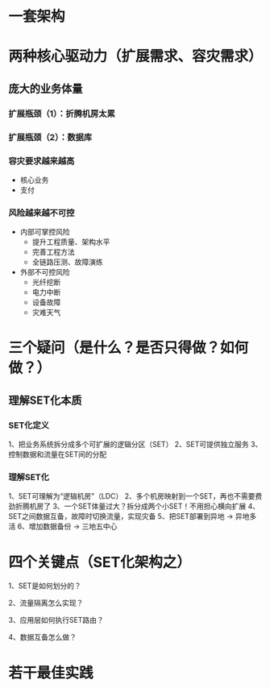 # 一套架构

# 两种核心驱动力（扩展需求、容灾需求）

## 庞大的业务体量
### 扩展瓶颈（1）：折腾机房太累
### 扩展瓶颈（2）：数据库

### 容灾要求越来越高
* 核心业务
* 支付

### 风险越来越不可控
* 内部可掌控风险
    * 提升工程质量、架构水平
    * 完善工程方法
    * 全链路压测、故障演练
* 外部不可控风险
    * 光纤挖断
    * 电力中断
    * 设备故障
    * 灾难天气



# 三个疑问（是什么？是否只得做？如何做？）

## 理解SET化本质
### SET化定义
1、把业务系统拆分成多个可扩展的逻辑分区（SET）
2、SET可提供独立服务
3、控制数据和流量在SET间的分配

### 理解SET化
1、SET可理解为“逻辑机房”（LDC）
2、多个机房映射到一个SET，再也不需要费劲折腾机房了
3、一个SET体量过大？拆分成两个小SET！不用担心横向扩展
4、SET之间数据互备，故障时切换流量，实现灾备
5、把SET部署到异地 -> 异地多活
6、增加数据备份 -> 三地五中心


# 四个关键点（SET化架构之）

1、SET是如何划分的？

2、流量隔离怎么实现？

3、应用层如何执行SET路由？

4、数据互备怎么做？


# 若干最佳实践
